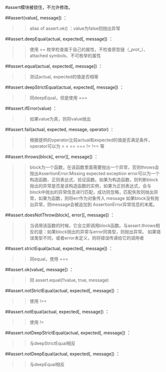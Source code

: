 #assert模块被锁住，不允许修改。


##assert(value[, message]) ：
>> alias of assert.ok() ：value为false则抛出异常

##assert.deepEqual(actual, expected[, message]) ：
>> 使用 == 枚举检查属于自己的属性，不检查原型链（\__prot__）、attached symbols、不可枚举的属性

##assert.equal(actual, expected[, message]) ：
>> 测试actual, expected的值是否相等

##assert.deepStrictEqual(actual, expected[, message]) ：
>> 同deepEqual，但是使用 ===

##assert.ifError(value) ：
>> 如果value为真，则将value抛出

##assert.fail(actual, expected, message, operator) ：
>> 根据提供的operator比较actual和expected的值是否满足条件，operator可以为 > < == === != !== 等

##assert.throws(block[, error]\[, message]) ：
>> block为一个函数，在该函数里面需要抛出一个异常，否则throws会抛出AssertionError:Missing expected exception
>> error可以为一个构造函数、正则表达式、验证函数。如果为构造函数，则判断block抛出的异常是否是该构造函数的实例，如果为正则表达式，会与block中抛出的异常信息进行匹配，成功则忽略，匹配失败则抛出异常，如果为函数，则将err作为对象传入
>> message 如果block没有抛出异常，则message会被追加到 AssertionError异常信息的末尾。

##assert.doesNotThrow(block\[, error][, message]) ：
>> 当调用该函数的时候，它会立即调用block函数。与assert.throws相反的是：如果block抛出的异常与error同类型，则抛出异常。
>> 如果错误类型不同，或者error未定义，则将错误传递给它的调用者

##assert.strictEqual(actual, expected[, message]) ：
>> 同equal，使用 ===

##assert.ok(value[, message]) ：
>> 同 assert.equal(!!value, true, message)

##assert.notStrictEqual(actual, expected[, message]) ：
>> 使用 !==

##assert.notEqual(actual, expected[, message]) ：
>> 使用 !=

##assert.notDeepStrictEqual(actual, expected[, message]) ：
>> 与deepStrictEqual相反

##assert.notDeepEqual(actual, expected[, message]) ：
>> 与deepEqual相反

<script src="//cdn.bootcss.com/jquery/3.1.0/core.js"></script>
